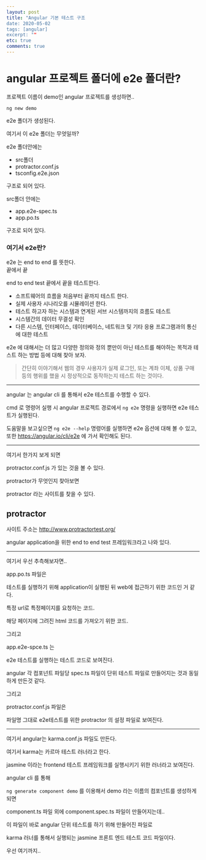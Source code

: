 ```yaml
---
layout: post
title: "Angular 기본 테스트 구조
date: 2020-05-02
tags: [angular]
excerpt: ""
etc: true
comments: true
---
```

# angular 프로젝트 폴더에 e2e 폴더란?


프로젝트 이름이 demo인 angular 프로젝트를 생성하면..  

`ng new demo`  

e2e 폴더가 생성된다.  

여기서 이 e2e 폴더는 무엇일까?  

e2e 폴더안에는  


- src폴더
- protractor.conf.js
- tsconfig.e2e.json

구조로 되어 있다.

src폴더 안에는  
- app.e2e-spec.ts
- app.po.ts  

구조로 되어 있다.  

### 여기서 e2e란?  

e2e 는 end to end 를 뜻한다.  
끝에서 끝  

end to end test 끝에서 끝을 테스트한다.  

- 소프트웨어의 흐름을 처음부터 끝까지 테스트 한다.
- 실제 사용자 시나리오를 시뮬레이션 한다.
- 테스트 하고자 하는 시스템과 연계된 서브 시스템까지의 흐름도 테스트
- 시스템간의 데이터 무결성 확인
- 다른 시스템, 인터페이스, 데이터베이스, 네트워크 및 기타 응용 프로그램과의 통신에 대한 테스트  

e2e 에 대해서는 더 많고 다양한 정의와 정의 뿐만이 아닌
테스트를 해야하는 목적과 테스트 하는 방법 등에 대해 찾아 보자.  

> 간단히 이야기해서 웹의 경우 사용자가 실제 로그인, 또는 계좌 이체, 상품 구매 등의 행위를 했을 시
정상적으로 동작하는지 테스트 하는 것이다.  


---

angular 는 angular cli 를 통해서 e2e 테스트를 수행할 수 있다.  

cmd 로 명령어 실행 시 angular 프로젝트 경로에서 `ng e2e` 명령을 실행하면 e2e 테스트가 실행된다.  

도움말을 보고싶으면
`ng e2e --help` 명령어를 실행하면 e2e 옵션에 대해 볼 수 있고,  
또한 https://angular.io/cli/e2e 에 가서 확인해도 된다.  

---

여기서 한가지 보게 되면

protractor.conf.js 가 있는 것을 볼 수 있다.  

protractor가 무엇인지 찾아보면  

protractor 라는 사이트를 찾을 수 있다.  

## protractor

사이트 주소는 http://www.protractortest.org/  

angular application을 위한 end to end test 프레임워크라고 나와 있다.  


--- 

여기서 우선 추측해보자면..  

app.po.ts 파일은  

테스트를 실행하기 위해 application이 실행된 뒤 web에 접근하기 위한 코드인 거 같다.  

특정 url로 특정페이지를 요청하는 코드.  

해당 페이지에 그려진 html 코드를 가져오기 위한 코드.  

그리고  

app.e2e-spce.ts 는  

e2e 테스트를 실행하는 테스트 코드로 보여진다.  

angular 각 컴포넌트 파일당 spec.ts 파일이 단위 테스트 파일로 만들어지는 것과 동일하게 만든것 같다.  

그리고  

protractor.conf.js 파일은  

파일명 그대로 e2e테스트를 위한 protractor 의 설정 파일로 보여진다.  


---

여기서 angular는 karma.conf.js 파일도 만든다.  

여기서 karma는 카르마 테스트 러너라고 한다.  

jasmine 이라는 frontend 테스트 프레임워크를 실행시키기 위한 러너라고 보여진다.  


angular cli 를 통해

`ng generate component demo`  를 이용해서 demo 라는 이름의 컴포넌트를 생성하게 되면  

component.ts 파일 외에 component.spec.ts 파일이 만들어지는데.. 

이 파일이 바로 angular 단위 테스트를 하기 위해 만들어진 파일로  

karma 러너를 통해서 실행되는 jasmine 프론트 엔드 테스트 코드 파일이다.  


우선 여기까지..







